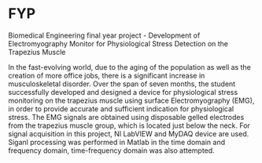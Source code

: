# FYP
Biomedical Engineering final year project - Development of Electromyography Monitor for Physiological Stress Detection on the Trapezius Muscle

In the fast-evolving world, due to the aging of the population as well as the creation of more office jobs, there is a significant increase in musculoskeletal disorder.
Over the span of seven months, the student successfully developed and designed a device for physiological stress monitoring on the trapezius muscle using surface Electromyography (EMG), in order to provide accurate and sufficient indication for physiological stress.
The EMG signals are obtained using disposable gelled electrodes from the trapezius muscle group, which is located just below the neck. For signal acquisition in this project, NI LabVIEW and MyDAQ device are used. Siganl processing was performed in Matlab in the time domain and frequency domain, time-frequency domain was also attempted.
